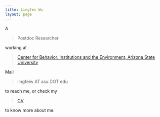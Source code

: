 ```yaml
---
title: Lingfei Wu
layout: page
---
```


A

> Postdoc Researcher

working at 

> [Center for Behavior, Institutions and the Environment, Arizona State University](https://csid.asu.edu)

Mail 

> lingfeiw AT asu DOT edu

to reach me, or check my

> [CV](http://lingfeiwu.github.io/lingfeiwu.pdf)

to know more about me.